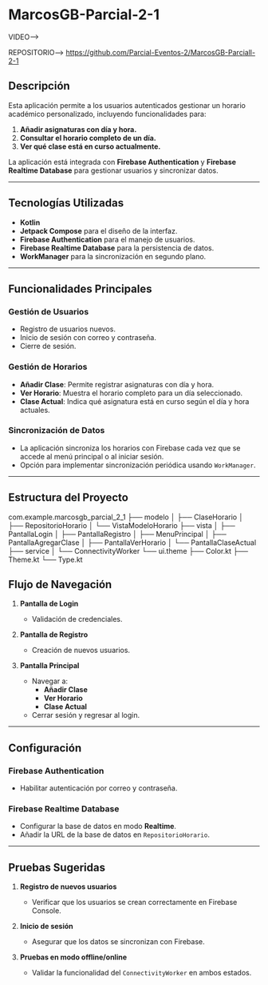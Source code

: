# MarcosGB-Parcial-2-1

VIDEO--> 

REPOSITORIO--> https://github.com/Parcial-Eventos-2/MarcosGB-Parciall-2-1


## Descripción
Esta aplicación permite a los usuarios autenticados gestionar un horario académico personalizado, incluyendo funcionalidades para:
1. **Añadir asignaturas con día y hora.**
2. **Consultar el horario completo de un día.**
3. **Ver qué clase está en curso actualmente.**

La aplicación está integrada con **Firebase Authentication** y **Firebase Realtime Database** para gestionar usuarios y sincronizar datos.

---

## Tecnologías Utilizadas
- **Kotlin**
- **Jetpack Compose** para el diseño de la interfaz.
- **Firebase Authentication** para el manejo de usuarios.
- **Firebase Realtime Database** para la persistencia de datos.
- **WorkManager** para la sincronización en segundo plano.

---

## Funcionalidades Principales
### Gestión de Usuarios
- Registro de usuarios nuevos.
- Inicio de sesión con correo y contraseña.
- Cierre de sesión.

### Gestión de Horarios
- **Añadir Clase**: Permite registrar asignaturas con día y hora.
- **Ver Horario**: Muestra el horario completo para un día seleccionado.
- **Clase Actual**: Indica qué asignatura está en curso según el día y hora actuales.

### Sincronización de Datos
- La aplicación sincroniza los horarios con Firebase cada vez que se accede al menú principal o al iniciar sesión.
- Opción para implementar sincronización periódica usando `WorkManager`.

---

## Estructura del Proyecto

com.example.marcosgb_parcial_2_1
 ├── modelo
 │     ├── ClaseHorario
 │     ├── RepositorioHorario
 │     └── VistaModeloHorario
 ├── vista
 │     ├── PantallaLogin
 │     ├── PantallaRegistro
 │     ├── MenuPrincipal
 │     ├── PantallaAgregarClase
 │     ├── PantallaVerHorario
 │     └── PantallaClaseActual
 ├── service
 │     └── ConnectivityWorker
 └── ui.theme
       ├── Color.kt
       ├── Theme.kt
       └── Type.kt


## Flujo de Navegación

1. **Pantalla de Login**
   - Validación de credenciales.

2. **Pantalla de Registro**
   - Creación de nuevos usuarios.

3. **Pantalla Principal**
   - Navegar a:
     - **Añadir Clase**
     - **Ver Horario**
     - **Clase Actual**
   - Cerrar sesión y regresar al login.

---

## Configuración

### Firebase Authentication
- Habilitar autenticación por correo y contraseña.

### Firebase Realtime Database
- Configurar la base de datos en modo **Realtime**.
- Añadir la URL de la base de datos en `RepositorioHorario`.

---

## Pruebas Sugeridas

1. **Registro de nuevos usuarios**
   - Verificar que los usuarios se crean correctamente en Firebase Console.

2. **Inicio de sesión**
   - Asegurar que los datos se sincronizan con Firebase.

3. **Pruebas en modo offline/online**
   - Validar la funcionalidad del `ConnectivityWorker` en ambos estados.

